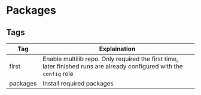 # Packages

## Tags

| Tag      | Explaination                                                                                                          |
| -------- | --------------------------------------------------------------------------------------------------------------------- |
| first    | Enable multilib repo. Only required the first time, later finished runs are already configured with the `config` role |
| packages | Install required packages                                                                                             |
